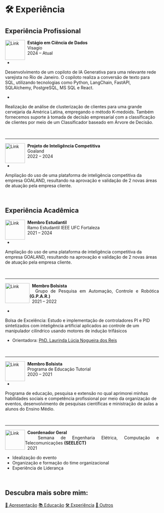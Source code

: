 # 🛠️ Experiência 
## Experiência Profissional

<p align="justify">
<img alt = "Link" src="../cv/assets/visagio.jpg" alt="Smiley face image"
style="float:left; width:65px; height:65px;">
<span style="vertical-align:bottom">
&nbsp <strong> Estágio em Ciência de Dados</strong> <br>
&nbsp Visagio  <br>
&nbsp 2024 – Atual
</span>
</p>

* <p align="justify">
Desenvolvimento de um copiloto de IA Generativa para uma relevante rede varejista no Rio de Janeiro. O
copiloto realiza a conversão de texto para SQL, utilizando tecnologias como Python, LangChain, FastAPI,
SQLAlchemy, PostgreSQL, MS SQL e React.
</p>

* <p align="justify">
Realização de análise de clusterização de clientes para uma grande cervejaria da América Latina, empregando
o método K-medoids. Também fornecemos suporte à tomada de decisão empresarial com a classificação de
clientes por meio de um Classificador baseado em Árvore de Decisão.
</p>
<br>
<hr size="30">
<p align="justify">
<img alt = "Link" src="../cv/assets/goaland_logo.jpg" alt="Smiley face image"
style="float:left; width:65px; height:65px;">
<span style="vertical-align:bottom">
&nbsp <strong> Projeto de Inteligência Competitiva</strong> <br>
&nbsp Goaland  <br>
&nbsp 2022 – 2024
</span>
</p>

* <p align="justify">
Ampliação do uso de uma plataforma de inteligência competitiva da empresa GOALAND, resultando na
aprovação e validação de 2 novas áreas de atuação pela empresa cliente.
</p>
<br>

## Experiência Acadêmica

<p align="justify">
<img alt = "Link" src="../cv/assets/ieee.jpg" alt="Smiley face image"
style="float:left; width:65px; height:65px;">
<span style="vertical-align:bottom">
&nbsp <strong> Membro Estudantil</strong> <br>
&nbsp Ramo Estudantil IEEE UFC Fortaleza  <br>
&nbsp 2021 – 2024
</span>
</p>

* <p align="justify">
Ampliação do uso de uma plataforma de inteligência competitiva da empresa GOALAND, resultando na aprovação e validação de 2 novas áreas de atuação pela empresa cliente.
</p>
<br>
<hr size="30">
<p align="justify">
<img alt = "Link" src="../cv/assets/gpar.jpeg" alt="Smiley face image"
style="float:left; width:80px; height:65px;">
<span style="vertical-align:bottom">
&nbsp <strong> Membro Bolsista</strong> <br>
&nbsp Grupo de Pesquisa em Automação, Controle e Robótica <strong>(G.P.A.R.)</strong>  <br>
&nbsp 2021 – 2022
</span>
</p>

* <p align="justify">
Bolsa de Excelência: Estudo e implementação de controladores PI e PID sintetizados com inteligência artificial aplicados ao controle de um manipulador cilíndrico usando motores de indução trifásicos
- Orientadora: [PhD. Laurinda Lúcia Nogueira dos Reis](http://lattes.cnpq.br/2873675973303728) 
</p>
<br>
<hr size="30">

<p align="justify">
<img alt = "Link" src="../cv/assets/pet.jpg" alt="Smiley face image"
style="float:left; width:65px; height:65px;">
<span style="vertical-align:bottom">
&nbsp <strong> Membro Bolsista</strong> <br>
&nbsp Programa de Educação Tutorial  <br>
&nbsp 2020 – 2021
</span>
</p>


* <p align="justify">
Programa de educação, pesquisa e extensão no qual aprimorei minhas habilidades sociais e competência profissional por meio da organização de eventos, desenvolvimento de pesquisas científicas e ministração de aulas a alunos do Ensino Médio.
</p>
<br>
<hr size="30">
<p align="justify">
<img alt = "Link" src="../cv/assets/seelect.webp" alt="Smiley face image"
style="float:left; width:65px; height:65px;">
<span style="vertical-align:bottom">
&nbsp <strong> Coordenador Geral</strong> <br>
&nbsp Semana de Engenharia Elétrica, Computação e Telecomunicações <strong>(SEELECT)</strong>   <br>
&nbsp 2021
</span>
</p>

* Idealização do evento
* Organização e formação do time organizacional
* Experiência de Liderança

<br>

## Descubra mais sobre mim:

<div class="grid">
    <a href="/cv/" class="md-button md-button--primary">👋 Apresentação</a>
    <a href="/cv/education" class="md-button md-button--primary">📚 Educação</a>
    <a href="#" class="md-button md-button--primary">🛠️ Experiência</a>
    <a href="/cv/others" class="md-button md-button--primary">🌟 Outros</a>
</div>

